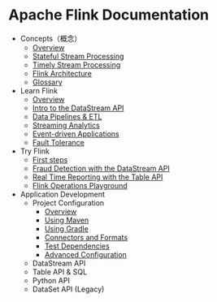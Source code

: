 # Apache Flink Documentation

* Concepts（概念）
    * [Overview](concepts/overview.md)
    * [Stateful Stream Processing](concepts/stateful-stream-processing.md)
    * [Timely Stream Processing](concepts/timely-stream-processing.md)
    * [Flink Architecture](concepts/architecture.md)
    * [Glossary](concepts/glossary.md)
* Learn Flink
    * [Overview](learn-flink/overview.md)
    * [Intro to the DataStream API](learn-flink/intro-to-the-datastream-api.md)
    * [Data Pipelines & ETL](learn-flink/data-pipelines&etl.md)
    * [Streaming Analytics](learn-flink/streaming-analytics.md)
    * [Event-driven Applications](learn-flink/event-driven-applications.md)
    * [Fault Tolerance](learn-flink/fault-tolerance.md)
* Try Flink
    * [First steps]()
    * [Fraud Detection with the DataStream API]()
    * [Real Time Reporting with the Table API]()
    * [Flink Operations Playground]()
* Application Development
    * Project Configuration
        * [Overview](application-development/project-configuration/overview.md)
        * [Using Maven](application-development/project-configuration/using-maven.md)
        * [Using Gradle](application-development/project-configuration/using-gradle.md)
        * [Connectors and Formats](application-development/project-configuration/connectors-and-formats.md)
        * [Test Dependencies](application-development/project-configuration/test-dependencies.md)
        * [Advanced Configuration](application-development/project-configuration/advanced-configuration.md)
    * DataStream API
    * Table API & SQL
    * Python API
    * DataSet API (Legacy)

